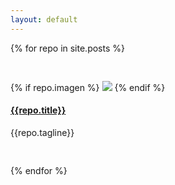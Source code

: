 ```yaml
---
layout: default
---
```


<div class="call-outs-container">

{% for repo in site.posts %}

<pre> </pre>

<div class="call-out" style="background-color:{{repo.color}}">
  {% if repo.imagen %} <img src="{{repo.imagen}}"> {% endif %}
  <a href="{{repo.site}}" title="{{repo.title}}"><h4>{{repo.title}}</h4></a>
  <p>{{repo.tagline}}</p>
</div>

<pre> </pre>

{% endfor %}

</div>